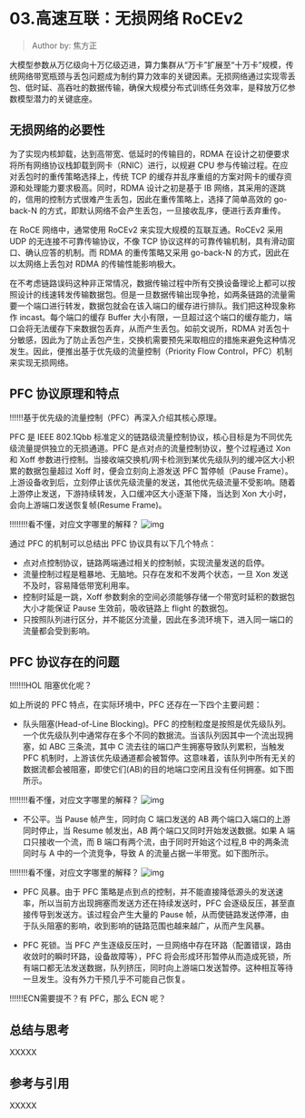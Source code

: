 <!--Copyright © ZOMI 适用于[License](https://github.com/Infrasys-AI/AIInfra)版权许可-->

# 03.高速互联：无损网络 RoCEv2

> Author by: 焦方正

大模型参数从万亿级向十万亿级迈进，算力集群从“万卡”扩展至“十万卡”规模，传统网络带宽瓶颈与丢包问题成为制约算力效率的关键因素。无损网络通过实现​​零丢包、低时延、高吞吐​​的数据传输，确保大规模分布式训练任务效率，是释放万亿参数模型潜力的关键底座。

## 无损网络的必要性

为了实现内核卸载，达到高带宽、低延时的传输目的，RDMA 在设计之初便要求将所有网络协议栈卸载到网卡（RNIC）进行，以规避 CPU 参与传输过程。在应对丢包时的重传策略选择上，传统 TCP 的缓存并乱序重组的方案对网卡的缓存资源和处理能力要求极高。同时，RDMA 设计之初是基于 IB 网络，其采用的逐跳的，信用的控制方式很难产生丢包，因此在重传策略上，选择了简单高效的 go-back-N 的方式，即默认网络不会产生丢包，一旦接收乱序，便进行丢弃重传。

在 RoCE 网络中，通常使用 RoCEv2 来实现大规模的互联互通。RoCEv2 采用 UDP 的无连接不可靠传输协议，不像 TCP 协议这样的可靠传输机制，具有滑动窗口、确认应答的机制。而 RDMA 的重传策略又采用 go-back-N 的方式，因此在以太网络上丢包对 RDMA 的传输性能影响极大。

在不考虑链路误码这种非正常情况，数据传输过程中所有交换设备理论上都可以按照设计的线速转发传输数据包。但是一旦数据传输出现争抢，如两条链路的流量需要一个端口进行转发，数据包就会在该入端口的缓存进行排队。我们把这种现象称作 incast。每个端口的缓存 Buffer 大小有限，一旦超过这个端口的缓存能力，端口会将无法缓存下来数据包丢弃，从而产生丢包。如前文说所，RDMA 对丢包十分敏感，因此为了防止丢包产生，交换机需要预先采取相应的措施来避免这种情况发生。因此，便推出基于优先级的流量控制（Priority Flow Control，PFC）机制来实现无损网络。

## PFC 协议原理和特点

!!!!!!基于优先级的流量控制（PFC）​​再深入介绍其核心原理。

PFC 是 IEEE 802.1Qbb 标准定义的链路级流量控制协议，核心目标是为不同优先级流量提供独立的无损通道。PFC 是点对点的流量控制协议，整个过程通过 Xon 和 Xoff 参数进行控制。当接收端交换机/网卡检测到某优先级队列的缓冲区大小积累的数据包量超过 Xoff 时，便会立刻向上游发送 PFC 暂停帧​（Pause Frame）。上游设备收到后，立刻停止​该优先级流量的发送​，其他优先级流量不受影响。随着上游停止发送，下游持续转发，入口缓冲区大小逐渐下降，当达到 Xon 大小时，会向上游端口发送恢复帧(Resume Frame)。

!!!!!!!!看不懂，对应文字哪里的解释？
![img](./images/03_pfc.png)

通过 PFC 的机制可以总结出 PFC 协议具有以下几个特点：

- 点对点控制协议，链路两端通过相关的控制帧，实现流量发送的启停。
- 流量控制过程是粗暴地、无脑地。只存在发和不发两个状态，一旦 Xon 发送不及时，容易降低带宽利用率。
- 控制时延是一跳，Xoff 参数剩余的空间必须能够存储一个带宽时延积的数据包大小才能保证 Pause 生效前，吸收链路上 flight 的数据包。
- 只按照队列进行区分，并不能区分流量，因此在多流环境下，进入同一端口的流量都会受到影响。

## PFC 协议存在的问题

!!!!!!!HOL 阻塞优化呢？

如上所说的 PFC 特点，在实际环境中，PFC 还存在一下四个主要问题：

- 队头阻塞(Head-of-Line Blocking)。PFC 的控制粒度是按照是优先级队列。一个优先级队列中通常存在​​多个不同的数据流​​。当该队列因其中一个流出现拥塞，如 ABC 三条流，其中 C 流去往的端口产生拥塞导致队列累积，当触发 PFC 机制时，上游该优先级通道都会被暂停。这意味着，​该队列中所有无关的数据流都会被阻塞​​，即使它们(AB)的目的地端口空闲且没有任何拥塞。如下图所示。

!!!!!!!!看不懂，对应文字哪里的解释？
![img](./images/03_pfc_hol.png)

- 不公平。当 Pause 帧产生，同时向 C 端口发送的 AB 两个端口入端口的上游同时停止，当 Resume 帧发出，AB 两个端口又同时开始发送数据。如果 A 端口只接收一个流，而 B 端口有两个流，由于同时开始这个过程,B 中的两条流同时与 A 中的一个流竞争，导致 A 的流量占据一半带宽。如下图所示。

!!!!!!!!看不懂，对应文字哪里的解释？
![img](./images/03_pfc_unfair.png)

- PFC 风暴。由于 PFC 策略是点到点的控制，并不能直接降低源头的发送速率，所以当前方出现拥塞而发送方还在持续发送时，PFC 会逐级反压，甚至直接传导到发送方。该过程会产生大量的 Pause 帧，从而使链路发送停滞，由于队头阻塞的影响，收到影响的链路范围也越来越广，从而产生风暴。

- PFC 死锁。当 PFC 产生逐级反压时，一旦网络中存在环路（配置错误，路由收敛时的瞬时环路，设备故障等），PFC 将会形成环形暂停从而造成死锁，所有端口都无法发送数据，队列挤压，同时向上游端口发送暂停。这种相互等待一旦发生。没有外力干预几乎不可能自己恢复。

!!!!!!ECN需要提不？有 PFC，那么 ECN 呢？

## 总结与思考

XXXXX

## 参考与引用

XXXXX
